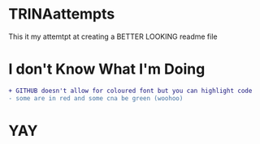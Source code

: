 # TRINAattempts
This it my attemtpt at creating a BETTER LOOKING readme file

# I don't Know What I'm Doing

```diff
+ GITHUB doesn't allow for coloured font but you can highlight code
- some are in red and some cna be green (woohoo)
```
# YAY
